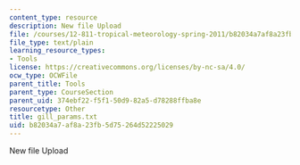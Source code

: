 ```yaml
---
content_type: resource
description: New file Upload
file: /courses/12-811-tropical-meteorology-spring-2011/b82034a7af8a23fb5d75264d52225029_gill_params.txt
file_type: text/plain
learning_resource_types:
- Tools
license: https://creativecommons.org/licenses/by-nc-sa/4.0/
ocw_type: OCWFile
parent_title: Tools
parent_type: CourseSection
parent_uid: 374ebf22-f5f1-50d9-82a5-d78288ffba8e
resourcetype: Other
title: gill_params.txt
uid: b82034a7-af8a-23fb-5d75-264d52225029
---
```

New file Upload